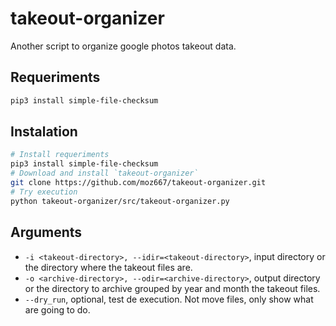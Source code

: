 # takeout-organizer

Another script to organize google photos takeout data.

## Requeriments

```bash
pip3 install simple-file-checksum
```

## Instalation

```bash
# Install requeriments
pip3 install simple-file-checksum
# Download and install `takeout-organizer`
git clone https://github.com/moz667/takeout-organizer.git
# Try execution
python takeout-organizer/src/takeout-organizer.py
```

## Arguments

* `-i <takeout-directory>, --idir=<takeout-directory>`, input directory or the directory where the takeout files are.
* `-o <archive-directory>, --odir=<archive-directory>`, output directory or the directory to archive grouped by year and month the takeout files.
* `--dry_run`, optional, test de execution. Not move files, only show what are going to do.